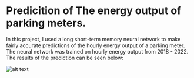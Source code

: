 # Predicition of The energy output of parking meters.
  In this project, I used a long short-term memory neural network to make fairly accurate predictions of the hourly energy output of a parking meter. The neural network was trained on hourly energy output from 2018 - 2022. The results of the prediction can be seen below:

![alt text](https://github.com/jubyaid123/energy-consumption-prediction/graphs/Comparison_meter1_week.png?raw=true)

